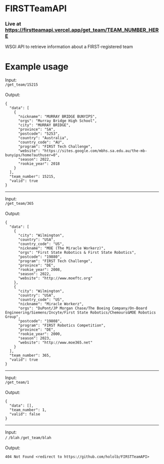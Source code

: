 # FIRSTTeamAPI
### Live at https://firstteamapi.vercel.app/get_team/TEAM_NUMBER_HERE
WSGI API to retrieve information about a FIRST-registered team
# Example usage
Input:  
```/get_team/15215```  <br> <br>
Output:
```
{
  "data": [
    {
      "nickname": "MURRAY BRIDGE BUNYIPS",
      "orgs": "Murray Bridge High School",
      "city": "MURRAY BRIDGE",
      "province": "SA",
      "postcode": "5253",
      "country": "Australia",
      "country_code": "AU",
      "program": "FIRST Tech Challenge",
      "website": "https://sites.google.com/mbhs.sa.edu.au/the-mb-bunyips/home?authuser=0",
      "season": 2022,
      "rookie_year": 2018
    }
  ],
  "team_number": 15215,
  "valid": true
}
```
___
Input:  
```/get_team/365```  <br> <br>
Output:
```
{
  "data": [
    {
      "city": "Wilmington",
      "country": "USA",
      "country_code": "US",
      "nickname": "MOE (The Miracle Workerz)",
      "orgs": "First State Robotics & First State Robotics",
      "postcode": "19880",
      "program": "FIRST Tech Challenge",
      "province": "DE",
      "rookie_year": 2008,
      "season": 2022,
      "website": "http://www.moeftc.org"
    },
    {
      "city": "Wilmington",
      "country": "USA",
      "country_code": "US",
      "nickname": "Miracle Workerz",
      "orgs": "DuPont/JP Morgan Chase/The Boeing Company/On-Board Engineering/Siemens/Incyte/First State Robotics/Chemours&MOE Robotics Group",
      "postcode": "19808",
      "program": "FIRST Robotics Competition",
      "province": "DE",
      "rookie_year": 2000,
      "season": 2023,
      "website": "http://www.moe365.net"
    }
  ],
  "team_number": 365,
  "valid": true
}
```
___
Input:  
```/get_team/1```  <br> <br>
Output:
```
{
  "data": [],
  "team_number": 1,
  "valid": false
}
```
___
Input:  
```/``` ```/blah``` ```/get_team/blah```  <br> <br>
Output:
```
404 Not Found <redirect to https://github.com/hololb/FIRSTTeamAPI>
```
